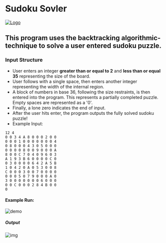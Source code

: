# Sudoku Sovler
<a href="OTP"><img src="https://live.staticflickr.com/2712/4058168141_ee18c9aafa.jpg" title="Logo" alt="Logo"></a>

## This program uses the backtracking algorithmic-technique to solve a user entered sudoku puzzle. 

### Input Structure

* User enters an integer **greater than or equal to 2** and **less than or equal 35** representing the size of the board.
* User follows with a single space, then enters another integer representing the width of the internal region.
* A block of numbers in base 36, following the size restraints, is then entered into the program. This represents a partially completed puzzle. Empty spaces are represented as a '0'.
* Finally, a lone zero indicates the end of input.
* After the user hits enter, the program outputs the fully solved sudoku puzzle!
* Example Input:
```
12 4
0 0 3 4 A 8 0 0 0 2 0 0
0 0 0 1 0 0 0 0 0 0 0 4
0 8 0 0 0 4 3 0 5 0 0 0
0 0 0 0 8 0 0 9 0 0 0 A
8 0 0 C 7 0 4 0 9 6 0 3
A 1 9 3 B 6 0 0 0 0 C 0
0 3 0 0 0 0 6 4 2 A 5 B
1 0 4 2 0 A 0 5 3 0 0 8
C 0 0 0 3 0 0 7 0 0 0 0
0 0 0 5 0 7 9 0 0 0 A 0
3 0 0 0 0 0 0 0 6 0 0 0
0 0 C 0 0 0 2 8 4 B 0 0
0
```

#### Example Run:

![demo](http://g.recordit.co/AMQHsQPlKp.gif)

##### Output 

![img](https://i.imgur.com/018QKmF.png)
